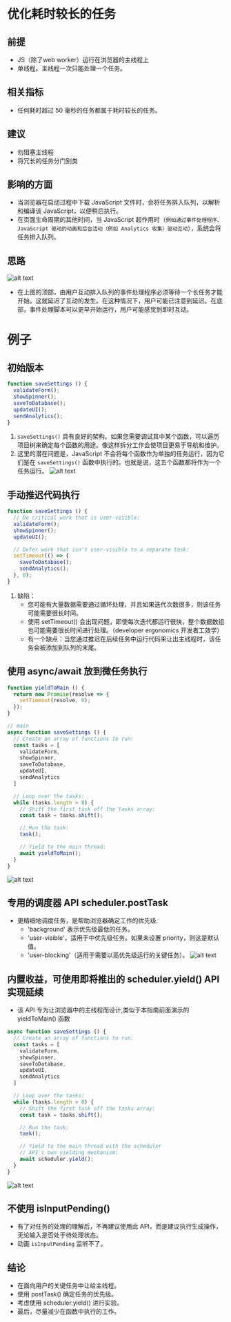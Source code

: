# 优化耗时较长的任务

## 前提
- JS（除了web worker）运行在浏览器的主线程上
- 单线程。主线程一次只能处理一个任务。

## 相关指标
- 任何耗时超过 50 毫秒的任务都属于耗时较长的任务。

## 建议
- 勿阻塞主线程
- 将冗长的任务分门别类

## 影响的方面
- 当浏览器在启动过程中下载 JavaScript 文件时，会将任务排入队列，以解析和编译该 JavaScript，以便稍后执行。
- 在页面生命周期的其他时间，当 JavaScript 起作用时（`例如通过事件处理程序、JavaScript 驱动的动画和后台活动（例如 Analytics 收集）驱动互动`），系统会将任务排入队列。

## 思路
![alt text](../image/4841722515365_.pic.jpg)
- 在上图的顶部，由用户互动排入队列的事件处理程序必须等待一个长任务才能开始，这就延迟了互动的发生。在这种情况下，用户可能已注意到延迟。在底部，事件处理脚本可以更早开始运行，用户可能感觉到即时互动。

# 例子

## 初始版本
```js
function saveSettings () {
  validateForm();
  showSpinner();
  saveToDatabase();
  updateUI();
  sendAnalytics();
}
```
1. `saveSettings()` 具有良好的架构。如果您需要调试其中某个函数，可以遍历项目树来确定每个函数的用途。像这样拆分工作会使项目更易于导航和维护。
2. 这里的潜在问题是，JavaScript 不会将每个函数作为单独的任务运行，因为它们是在 `saveSettings()` 函数中执行的。也就是说，这五个函数都将作为一个任务运行。
![alt text](../image/image-223.png)

## 手动推迟代码执行
```js
function saveSettings () {
  // Do critical work that is user-visible:
  validateForm();
  showSpinner();
  updateUI();

  // Defer work that isn't user-visible to a separate task:
  setTimeout(() => {
    saveToDatabase();
    sendAnalytics();
  }, 0);
}
```
1. 缺陷：
   - 您可能有大量数据需要通过循环处理，并且如果迭代次数很多，则该任务可能需要很长时间。
   - 使用 setTimeout() 会出现问题，即使每次迭代都运行很快，整个数据数组也可能需要很长时间进行处理。（developer ergonomics 开发者工效学）
   - 有一个缺点：当您通过推迟在后续任务中运行代码来让出主线程时，该任务会被添加到队列的末尾。


## 使用 async/await 放到微任务执行
```js
function yieldToMain () {
  return new Promise(resolve => {
    setTimeout(resolve, 0);
  });
}

// main
async function saveSettings () {
  // Create an array of functions to run:
  const tasks = [
    validateForm,
    showSpinner,
    saveToDatabase,
    updateUI,
    sendAnalytics
  ]

  // Loop over the tasks:
  while (tasks.length > 0) {
    // Shift the first task off the tasks array:
    const task = tasks.shift();

    // Run the task:
    task();

    // Yield to the main thread:
    await yieldToMain();
  }
}
```
![alt text](image-2.png)

## 专用的调度器 API scheduler.postTask

- 更精细地调度任务，是帮助浏览器确定工作的优先级.
    - 'background' 表示优先级最低的任务。
    - 'user-visible'，适用于中优先级任务。如果未设置 priority，则这是默认值。
    - 'user-blocking'（适用于需要以高优先级运行的关键任务）。
![alt text](image-3.png)

## 内置收益，可使用即将推出的 scheduler.yield() API 实现延续

- 该 API 专为让浏览器中的主线程而设计,类似于本指南前面演示的 yieldToMain() 函数

```js
async function saveSettings () {
  // Create an array of functions to run:
  const tasks = [
    validateForm,
    showSpinner,
    saveToDatabase,
    updateUI,
    sendAnalytics
  ]

  // Loop over the tasks:
  while (tasks.length > 0) {
    // Shift the first task off the tasks array:
    const task = tasks.shift();

    // Run the task:
    task();

    // Yield to the main thread with the scheduler
    // API's own yielding mechanism:
    await scheduler.yield();
  }
}
```
![alt text](image-4.png)

## 不使用 isInputPending()
- 有了对任务的处理的理解后，不再建议使用此 API，而是建议执行生成操作，无论输入是否处于待处理状态。
- 动画 `isInputPending` 监听不了。

## 结论
- 在面向用户的关键任务中让给主线程。
- 使用 postTask() 确定任务的优先级。
- 考虑使用 scheduler.yield() 进行实验。
- 最后，尽量减少在函数中执行的工作。